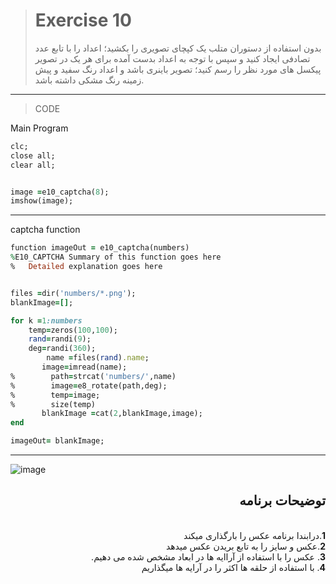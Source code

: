 > # Exercise 10
> بدون استفاده از دستوران متلب یک کپچای تصویری را بکشید؛ اعداد را با تابع عدد تصادفی ایجاد کنید و سپس با توجه به اعداد بدست آمده برای هر یک در تصویر پیکسل های مورد نظر را رسم کنید؛ تصویر باینری باشد و اعداد رنگ سفید و پیش زمینه رنگ مشکی داشته باشد.
***
>CODE

Main Program
```ruby
clc;
close all;
clear all;


image =e10_captcha(8);
imshow(image);

```
****
captcha function
```ruby
function imageOut = e10_captcha(numbers)
%E10_CAPTCHA Summary of this function goes here
%   Detailed explanation goes here


files =dir('numbers/*.png');
blankImage=[];

for k =1:numbers
    temp=zeros(100,100);
    rand=randi(9);
    deg=randi(360);
        name =files(rand).name;
       image=imread(name);
%        path=strcat('numbers/',name)
%        image=e8_rotate(path,deg);
%        temp=image;
%        size(temp)
       blankImage =cat(2,blankImage,image);
end

imageOut= blankImage;
```
***
![image](https://user-images.githubusercontent.com/48456571/113303670-90a18480-9316-11eb-93b1-b69485a99fd8.png)



<div dir="rtl">
<h2>توضیحات برنامه</h2> <br />
 <b>1</b>.درابندا برنامه عکس را بارگذاری میکند<br />
<b>2</b>.عکس و سایز  را به تابع بریدن عکس میدهد <br />
<b>3</b>. عکس را با استفاده از آراایه ها در ابعاد مشخص شده می دهیم.<br />
<b>4</b>. با استفاده از حلقه ها اکثر را در آرایه ها میگذاریم
    
</div>

